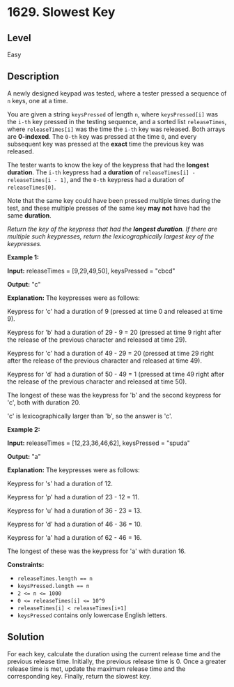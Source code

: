 # 1629. Slowest Key
## Level
Easy

## Description
A newly designed keypad was tested, where a tester pressed a sequence of `n` keys, one at a time.

You are given a string `keysPressed` of length `n`, where `keysPressed[i]` was the `i-th` key pressed in the testing sequence, and a sorted list `releaseTimes`, where `releaseTimes[i]` was the time the `i-th` key was released. Both arrays are **0-indexed**. The `0-th` key was pressed at the time `0`, and every subsequent key was pressed at the **exact** time the previous key was released.

The tester wants to know the key of the keypress that had the **longest duration**. The `i-th` keypress had a **duration** of `releaseTimes[i] - releaseTimes[i - 1]`, and the `0-th` keypress had a duration of `releaseTimes[0]`.

Note that the same key could have been pressed multiple times during the test, and these multiple presses of the same key **may not** have had the same **duration**.

*Return the key of the keypress that had the **longest duration**. If there are multiple such keypresses, return the lexicographically largest key of the keypresses.*

**Example 1:**

**Input:** releaseTimes = [9,29,49,50], keysPressed = "cbcd"

**Output:** "c"

**Explanation:** The keypresses were as follows:

Keypress for 'c' had a duration of 9 (pressed at time 0 and released at time 9).

Keypress for 'b' had a duration of 29 - 9 = 20 (pressed at time 9 right after the release of the previous character and released at time 29).

Keypress for 'c' had a duration of 49 - 29 = 20 (pressed at time 29 right after the release of the previous character and released at time 49).

Keypress for 'd' had a duration of 50 - 49 = 1 (pressed at time 49 right after the release of the previous character and released at time 50).

The longest of these was the keypress for 'b' and the second keypress for 'c', both with duration 20.

'c' is lexicographically larger than 'b', so the answer is 'c'.

**Example 2:**

**Input:** releaseTimes = [12,23,36,46,62], keysPressed = "spuda"

**Output:** "a"

**Explanation:** The keypresses were as follows:

Keypress for 's' had a duration of 12.

Keypress for 'p' had a duration of 23 - 12 = 11.

Keypress for 'u' had a duration of 36 - 23 = 13.

Keypress for 'd' had a duration of 46 - 36 = 10.

Keypress for 'a' had a duration of 62 - 46 = 16.

The longest of these was the keypress for 'a' with duration 16.

**Constraints:**

* `releaseTimes.length == n`
* `keysPressed.length == n`
* `2 <= n <= 1000`
* `0 <= releaseTimes[i] <= 10^9`
* `releaseTimes[i] < releaseTimes[i+1]`
* `keysPressed` contains only lowercase English letters.

## Solution
For each key, calculate the duration using the current release time and the previous release time. Initially, the previous release time is 0. Once a greater release time is met, update the maximum release time and the corresponding key. Finally, return the slowest key.
